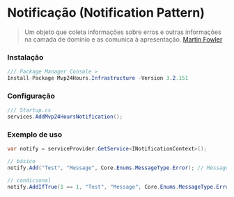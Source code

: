 # Notificação (Notification Pattern)
> Um objeto que coleta informações sobre erros e outras informações na camada de domínio e as comunica à apresentação. [Martin Fowler](https://en.wikipedia.org/wiki/Specification_pattern)

### Instalação
```csharp
/// Package Manager Console >
Install-Package Mvp24Hours.Infrastructure -Version 3.2.151
```

### Configuração
```csharp
/// Startup.cs
services.AddMvp24HoursNotification();
```

### Exemplo de uso
```csharp
var notify = serviceProvider.GetService<INotificationContext>();

// básico
notify.Add("Test", "Message", Core.Enums.MessageType.Error); // MessageType: Success, Info, Warning, Error

// condicional 
notify.AddIfTrue(1 == 1, "Test", "Message", Core.Enums.MessageType.Error); // MessageType: Success, Info, Warning, Error
```
